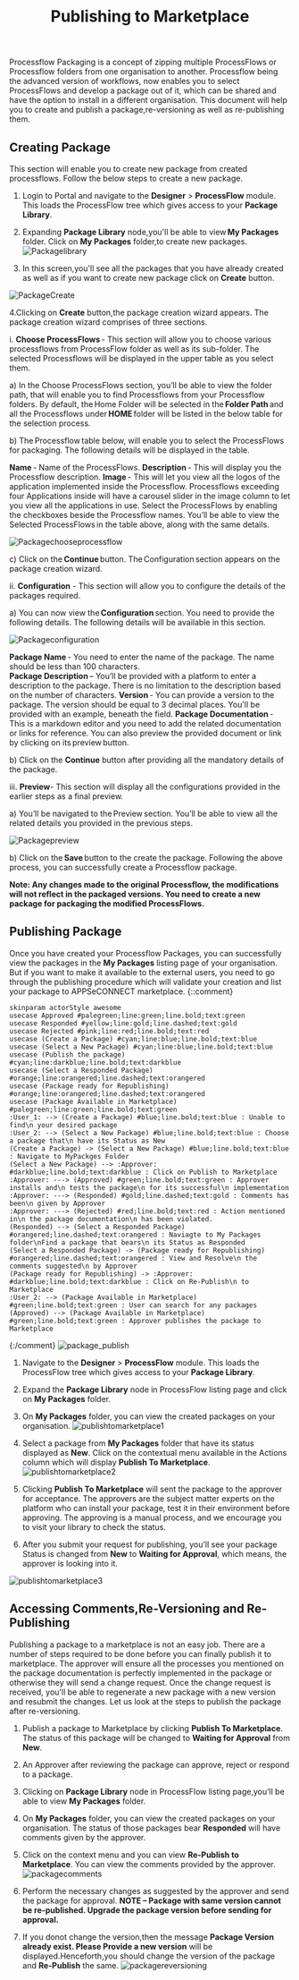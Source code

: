 ﻿---
title: "Publishing to Marketplace"
description: "Publishing to marketplace enables a citizen integrator to get ready access to desired packages as an wehen required."
keywords: "Publishing to marketplace, publishing packages, accessing comments, reversioning, republishing"
toc: true
tag: developers
category: "Processflow"
menus: 
   packagesoverview:
        title: "Publishing to Marketplace"
        weight: 4
        icon: fa fa-file-word-o
        identifier: packageprocessflow
---

Processflow Packaging is a concept of zipping multiple ProcessFlows or Processflow folders from one organisation to another. 
Processflow being the advanced version of workflows, now enables you to select ProcessFlows and develop a package out of it, which can be shared and have the option to install 
in a different organisation. This document will help you to create and publish a package,re-versioning as well as re-publishing them.

## Creating Package

This section will enable you to create new package from created processflows. Follow the below steps to create a new package.

1. Login to Portal and navigate to the **Designer** > **ProcessFlow** module. This loads the ProcessFlow tree which gives access to your **Package Library**. 
2. Expanding **Package Library** node,you'll be able to view **My Packages** folder. Click on **My Packages** folder,to create new packages. 
![Packagelibrary](/staticfiles/processflow/media/packagelibrary.png)

3. In this screen,you'll see all the packages that you have already created as well as if you want to create new package click on **Create** button.

![PackageCreate](/staticfiles/processflow/media/package-create.png)

4.Clicking on **Create** button,the package creation wizard appears. The package creation wizard comprises of three sections.

i. **Choose ProcessFlows** - This section will allow you to choose various processflows from ProcessFlow folder as well as its sub-folder. The selected Processflows will be displayed in the upper table as you select them. 

a) In the Choose ProcessFlows section, you’ll be able to view the folder path, that will enable you to find Processflows from your Processflow folders. By default, the Home Folder will be selected in the **Folder Path** and all the Processflows under **HOME** folder will be listed in the below table for the selection process. 

b) The Processflow table below, will enable you to select the ProcessFlows for packaging. The following details will be displayed in the table. 

   **Name** - Name of the ProcessFlows. 
   **Description** - This will display you the Processflow description. 
   **Image** - This will let you view all the logos of the application implemented inside the Processflow. Processflows exceeding four Applications inside will have a carousel slider in the image column to let you view all the applications in use. 
    Select the ProcessFlows by enabling the checkboxes beside the Processflow names. You’ll be able to view the Selected ProcessFlows in the table above, along with the same details. 

![Packagechooseprocessflow](/staticfiles/processflow/media/package-chooseprocessflow.png)

c) Click on the **Continue** button. The Configuration section appears on the package creation wizard.


ii. **Configuration** - This section will allow you to configure the details of the packages required.

a) You can now view the **Configuration** section. You need to provide the following details. The following details will be available in this section. 

![Packageconfiguration](/staticfiles/processflow/media/package-configuration.png)

**Package Name** - You need to enter the name of the package. The name should be less than 100 characters.  
**Package Description** – You’ll be provided with a platform to enter a description to the package. There is no limitation to the description based on the number of characters. 
**Version** - You can provide a version to the package. The version should be equal to 3 decimal places. You'll be provided with an example, beneath the field. 
**Package Documentation** - This is a markdown editor and you need to add the related documentation or links for reference. You can also preview the provided document or link by clicking on its preview button. 

b) Click on the **Continue** button after providing all the mandatory details of the package.


iii. **Preview**- This section will display all the configurations provided in the earlier steps as a final preview. 

a) You’ll be navigated to the Preview section. You’ll be able to view all the related details you provided in the previous steps. 

![Packagepreview](/staticfiles/processflow/media/package-preview.png)

b) Click on the **Save** button to the create the package. Following the above process, you can successfully create a Processflow package. 

**Note: Any changes made to the original Processflow, the modifications will not reflect in the packaged versions. You need to create a new package for packaging the modified ProcessFlows.** 


## Publishing Package

Once you have created your Processflow Packages, you can successfully view the packages in the **My Packages** listing page of your organisation. But if you want to make it available to the external users, you need to go through the publishing procedure which will validate your creation and list your package to APPSeCONNECT marketplace. 
{::comment}
```plantuml!
skinparam actorStyle awesome
usecase Approved #palegreen;line:green;line.bold;text:green
usecase Responded #yellow;line:gold;line.dashed;text:gold
usecase Rejected #pink;line:red;line.bold;text:red
usecase (Create a Package) #cyan;line:blue;line.bold;text:blue
usecase (Select a New Package) #cyan;line:blue;line.bold;text:blue
usecase (Publish the package) #cyan;line:darkblue;line.bold;text:darkblue
usecase (Select a Responded Package) #orange;line:orangered;line.dashed;text:orangered
usecase (Package ready for Republishing) #orange;line:orangered;line.dashed;text:orangered
usecase (Package Available in Marketplace) #palegreen;line:green;line.bold;text:green
:User_1: --> (Create a Package) #blue;line.bold;text:blue : Unable to find\n your desired package 
:User_2: --> (Select a New Package) #blue;line.bold;text:blue : Choose a package that\n have its Status as New 
(Create a Package) -> (Select a New Package) #blue;line.bold;text:blue : Navigate to MyPackges Folder
(Select a New Package) --> :Approver: #darkblue;line.bold;text:darkblue : Click on Publish to Marketplace 
:Approver: ---> (Approved) #green;line.bold;text:green : Approver installs and\n tests the package\n for its successful\n implementation
:Approver: ---> (Responded) #gold;line.dashed;text:gold : Comments has been\n given by Approver
:Approver: ---> (Rejected) #red;line.bold;text:red : Action mentioned in\n the package documentation\n has been violated.
(Responded) --> (Select a Responded Package) #orangered;line.dashed;text:orangered : Naviagte to My Packages folder\nFind a package that bears\n its Status as Responded
(Select a Responded Package) -> (Package ready for Republishing) #orangered;line.dashed;text:orangered : View and Resolve\n the comments suggested\n by Approver
(Package ready for Republishing) -> :Approver: #darkblue;line.bold;text:darkblue : Click on Re-Publish\n to Marketplace
:User_2: --> (Package Available in Marketplace) #green;line.bold;text:green : User can search for any packages
(Approved) --> (Package Available in Marketplace) #green;line.bold;text:green : Approver publishes the package to Marketplace
```
{:/comment}
![package_publish](/staticfiles/umldiagram/media/package_publish.svg)

1. Navigate to the **Designer** > **ProcessFlow** module. This loads the ProcessFlow tree which gives access to your **Package Library**. 
2. Expand the **Package Library** node in ProcessFlow listing page and click on **My Packages** folder. 
3. On **My Packages** folder, you can view the created packages on your organisation. 
![publishtomarketplace1](/staticfiles/processflow/media/publishtomarketplace1.png)

4. Select a package from **My Packages** folder that have its status displayed as **New**. Click on the contextual menu available in the Actions column which will display **Publish To Marketplace**. 
![publishtomarketplace2](/staticfiles/processflow/media/publishtomarketplace2.png)

5. Clicking **Publish To Marketplace** will sent the package to the approver for acceptance. The approvers are the subject matter experts on the platform who can install your package, test it in their environment before approving. The approving is a manual process, and we encourage you to visit your library to check the status. 
6. After you submit your request for publishing, you'll see your package Status is changed from **New** to **Waiting for Approval**, which means, the approver is looking into it. 

![publishtomarketplace3](/staticfiles/processflow/media/publishtomarketplace3.png)


## Accessing Comments,Re-Versioning and Re-Publishing

Publishing a package to a marketplace is not an easy job. There are a number of steps required to be done before you can finally publish it to marketplace. The approver will ensure all the processes you mentioned on the package documentation is perfectly implemented in the package or otherwise they will send a change request. Once the change request is received, you'll be able to regenerate a new package with a new version and resubmit the changes. 
Let us look at the steps to publish the package after re-versioning. 

1. Publish a package to Marketplace by clicking **Publish To Marketplace**. The status of this package will be changed to **Waiting for Approval** from **New**. 
2. An Approver after reviewing the package can approve, reject or respond to a package. 
3. Clicking on **Package Library** node in ProcessFlow listing page,you’ll be able to view **My Packages** folder. 
4. On **My Packages** folder, you can view the created packages on your organisation. The status of those packages bear **Responded** will have comments given by the approver. 
5. Click on the context menu and you can view **Re-Publish to Marketplace**. You can view the comments provided by the approver. 
![packagecomments](/staticfiles/processflow/media/packagecomments.png)

6. Perform the necessary changes as suggested by the approver and send the package for approval.
**NOTE – Package with same version cannot be re-published. Upgrade the package version before sending for approval.** 

7. If you donot change the version,then the message **Package Version already exist. Please Provide a new version** will be displayed.Henceforth,you should change the version of the package and **Re-Publish** the same. 
![packagereversioning](/staticfiles/processflow/media/packagereversioning.png)
